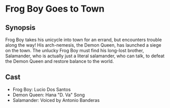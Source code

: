 # Frog Boy Goes to Town

## Synopsis

Frog Boy takes his unicycle into town for an errand, but encounters trouble along the way! His arch-nemesis, the Demon Queen, has launched a siege on the town. The unlucky Frog Boy must find his long-lost brother, Salamander, who is actually just a literal salamander, who can talk, to defeat the Demon Queen and restore balance to the world. 

## Cast

- Frog Boy: Lucio Dos Santos
- Demon Queen: Hana "D. Va" Song
- Salamander: Voiced by Antonio Banderas
